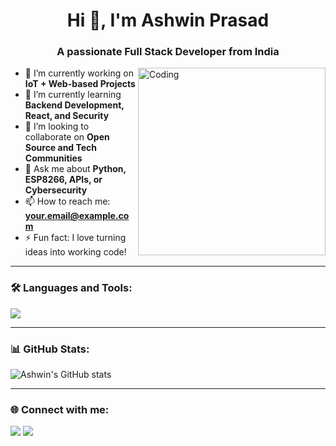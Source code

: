 <h1 align="center">Hi 👋, I'm Ashwin Prasad</h1>
<h3 align="center">A passionate Full Stack Developer from India</h3>

<img align="right" alt="Coding" width="300" src="https://media.giphy.com/media/qgQUggAC3Pfv687qPC/giphy.gif">

- 🔭 I’m currently working on **IoT + Web-based Projects**
- 🌱 I’m currently learning **Backend Development, React, and Security**
- 👯 I’m looking to collaborate on **Open Source and Tech Communities**
- 💬 Ask me about **Python, ESP8266, APIs, or Cybersecurity**
- 📫 How to reach me: **your.email@example.com**
- ⚡ Fun fact: I love turning ideas into working code!

---

### 🛠️ Languages and Tools:
<p>
  <img src="https://skillicons.dev/icons?i=html,css,js,react,nodejs,python,arduino,git,github,linux,vscode" />
</p>

---

### 📊 GitHub Stats:
![Ashwin's GitHub stats](https://github-readme-stats.vercel.app/api?username=ashwinprasad&show_icons=true&theme=tokyonight)

---

### 🌐 Connect with me:
<p>
  <a href="mailto:your.email@example.com"><img src="https://img.shields.io/badge/Gmail-D14836?style=for-the-badge&logo=gmail&logoColor=white" /></a>
  <a href="https://linkedin.com/in/your-linkedin"><img src="https://img.shields.io/badge/LinkedIn-blue?style=for-the-badge&logo=linkedin&logoColor=white" /></a>
</p>


